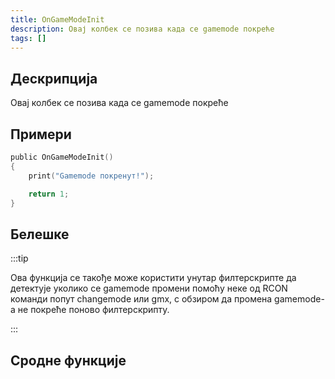 ```yaml
---
title: OnGameModeInit
description: Овај колбек се позива када се gamemode покреће
tags: []
---
```


## Дескрипција

Овај колбек се позива када се gamemode покреће

## Примери

```c
public OnGameModeInit()
{
    print("Gamemode покренут!");

    return 1;
}
```

## Белешке

:::tip

Ова функција се такође може користити унутар филтерскрипте да детектује уколико се gamemode промени помоћу неке од RCON команди попут changemode или gmx, с обзиром да промена gamemode-а не покреће поново филтерскрипту.

:::

## Сродне функције
